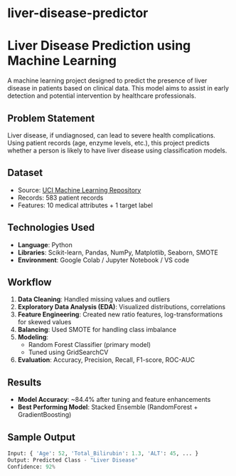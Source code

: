 # liver-disease-predictor

# Liver Disease Prediction using Machine Learning

A machine learning project designed to predict the presence of liver disease in patients based on clinical data. This model aims to assist in early detection and potential intervention by healthcare professionals.

##  Problem Statement

Liver disease, if undiagnosed, can lead to severe health complications. Using patient records (age, enzyme levels, etc.), this project predicts whether a person is likely to have liver disease using classification models.

##  Dataset

- Source: [UCI Machine Learning Repository](https://archive.ics.uci.edu/ml/datasets/ILPD+(Indian+Liver+Patient+Dataset))
- Records: 583 patient records
- Features: 10 medical attributes + 1 target label

##  Technologies Used

- **Language**: Python
- **Libraries**: Scikit-learn, Pandas, NumPy, Matplotlib, Seaborn, SMOTE
- **Environment**: Google Colab / Jupyter Notebook / VS code

##  Workflow

1. **Data Cleaning**: Handled missing values and outliers
2. **Exploratory Data Analysis (EDA)**: Visualized distributions, correlations
3. **Feature Engineering**: Created new ratio features, log-transformations for skewed values
4. **Balancing**: Used SMOTE for handling class imbalance
5. **Modeling**:
    - Random Forest Classifier (primary model)
    - Tuned using GridSearchCV
6. **Evaluation**: Accuracy, Precision, Recall, F1-score, ROC-AUC

##  Results

- **Model Accuracy**: ~84.4% after tuning and feature enhancements
- **Best Performing Model**: Stacked Ensemble (RandomForest + GradientBoosting)

##  Sample Output

```python
Input: { 'Age': 52, 'Total_Bilirubin': 1.3, 'ALT': 45, ... }
Output: Predicted Class - "Liver Disease"
Confidence: 92%
